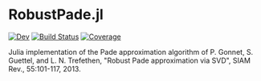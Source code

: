 # RobustPade.jl

[![Dev](https://img.shields.io/badge/docs-dev-blue.svg)](https://mjp98.github.io/RobustPade.jl/dev)
[![Build Status](https://github.com/mjp98/RobustPade.jl/actions/workflows/CI.yml/badge.svg?branch=main)](https://github.com/mjp98/RobustPade.jl/actions/workflows/CI.yml?query=branch%3Amain)
[![Coverage](https://codecov.io/gh/mjp98/RobustPade.jl/branch/main/graph/badge.svg)](https://codecov.io/gh/mjp98/RobustPade.jl)

Julia implementation of the Pade approximation algorithm of P. Gonnet, S. Guettel, and L. N. Trefethen, "Robust Pade approximation via SVD", SIAM Rev., 55:101-117, 2013.
